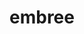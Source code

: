 ---
title: "embree"
layout: cache
categories: [package, develop]
meta: {"versions": ["3.13.1"], "compilers": ["gcc@=11.1.0"], "oss": ["ubuntu20.04"], "platforms": ["linux"], "targets": ["x86_64_v3"], "stacks": ["data-vis-sdk", "e4s", "root"], "num_specs": 67, "num_specs_by_stack": {"root": 67, "e4s": 37, "data-vis-sdk": 30}}
spec_details: [{"hash": "n7ta2ky5ku7latbeomtbxif3tajffphn", "compiler": "gcc@=11.1.0", "versions": ["3.13.1"], "os": "ubuntu20.04", "platform": "linux", "target": "x86_64_v3", "variants": ["build_system=cmake", "build_type=Release", "generator=make", "~ipo", "+ispc"], "stacks": ["root", "e4s"], "size": "-", "tarball": "https://binaries.spack.io/develop/build_cache/linux-ubuntu20.04-x86_64_v3/gcc-11.1.0/embree-3.13.1/linux-ubuntu20.04-x86_64_v3-gcc-11.1.0-embree-3.13.1-n7ta2ky5ku7latbeomtbxif3tajffphn.spack"}, {"hash": "5x5bfqvgfxi47q6obuutkxff6esbx72k", "compiler": "gcc@=11.1.0", "versions": ["3.13.1"], "os": "ubuntu20.04", "platform": "linux", "target": "x86_64_v3", "variants": ["build_system=cmake", "build_type=Release", "generator=make", "~ipo", "+ispc"], "stacks": ["root", "e4s"], "size": "-", "tarball": "https://binaries.spack.io/develop/build_cache/linux-ubuntu20.04-x86_64_v3/gcc-11.1.0/embree-3.13.1/linux-ubuntu20.04-x86_64_v3-gcc-11.1.0-embree-3.13.1-5x5bfqvgfxi47q6obuutkxff6esbx72k.spack"}, {"hash": "m6pskart63wbtrtu4ymmpyx4akoe7kil", "compiler": "gcc@=11.1.0", "versions": ["3.13.1"], "os": "ubuntu20.04", "platform": "linux", "target": "x86_64_v3", "variants": ["build_system=cmake", "build_type=Release", "generator=make", "~ipo", "+ispc"], "stacks": ["root", "e4s"], "size": "-", "tarball": "https://binaries.spack.io/develop/build_cache/linux-ubuntu20.04-x86_64_v3/gcc-11.1.0/embree-3.13.1/linux-ubuntu20.04-x86_64_v3-gcc-11.1.0-embree-3.13.1-m6pskart63wbtrtu4ymmpyx4akoe7kil.spack"}, {"hash": "mottkvd2drxycsalxe7nawxuflswf2jf", "compiler": "gcc@=11.1.0", "versions": ["3.13.1"], "os": "ubuntu20.04", "platform": "linux", "target": "x86_64_v3", "variants": ["build_system=cmake", "build_type=Release", "generator=make", "~ipo", "+ispc"], "stacks": ["data-vis-sdk", "root"], "size": "-", "tarball": "https://binaries.spack.io/develop/build_cache/linux-ubuntu20.04-x86_64_v3/gcc-11.1.0/embree-3.13.1/linux-ubuntu20.04-x86_64_v3-gcc-11.1.0-embree-3.13.1-mottkvd2drxycsalxe7nawxuflswf2jf.spack"}, {"hash": "ttnmmxs7dw2tm4u5cwf4h6jssufvgcys", "compiler": "gcc@=11.1.0", "versions": ["3.13.1"], "os": "ubuntu20.04", "platform": "linux", "target": "x86_64_v3", "variants": ["build_system=cmake", "build_type=Release", "generator=make", "~ipo", "+ispc"], "stacks": ["root", "e4s"], "size": "-", "tarball": "https://binaries.spack.io/develop/build_cache/linux-ubuntu20.04-x86_64_v3/gcc-11.1.0/embree-3.13.1/linux-ubuntu20.04-x86_64_v3-gcc-11.1.0-embree-3.13.1-ttnmmxs7dw2tm4u5cwf4h6jssufvgcys.spack"}, {"hash": "7imwy53sptk64lfrs2qwia54yodni3fs", "compiler": "gcc@=11.1.0", "versions": ["3.13.1"], "os": "ubuntu20.04", "platform": "linux", "target": "x86_64_v3", "variants": ["build_system=cmake", "build_type=Release", "generator=make", "~ipo", "+ispc"], "stacks": ["data-vis-sdk", "root"], "size": "-", "tarball": "https://binaries.spack.io/develop/build_cache/linux-ubuntu20.04-x86_64_v3/gcc-11.1.0/embree-3.13.1/linux-ubuntu20.04-x86_64_v3-gcc-11.1.0-embree-3.13.1-7imwy53sptk64lfrs2qwia54yodni3fs.spack"}, {"hash": "blc3oeldtor5jhtgyzdulvosxup6muad", "compiler": "gcc@=11.1.0", "versions": ["3.13.1"], "os": "ubuntu20.04", "platform": "linux", "target": "x86_64_v3", "variants": ["build_system=cmake", "build_type=Release", "generator=make", "~ipo", "+ispc"], "stacks": ["data-vis-sdk", "root"], "size": "-", "tarball": "https://binaries.spack.io/develop/build_cache/linux-ubuntu20.04-x86_64_v3/gcc-11.1.0/embree-3.13.1/linux-ubuntu20.04-x86_64_v3-gcc-11.1.0-embree-3.13.1-blc3oeldtor5jhtgyzdulvosxup6muad.spack"}, {"hash": "5lpw2s4wuf36h4i44fn2nmzykk4dxxhr", "compiler": "gcc@=11.1.0", "versions": ["3.13.1"], "os": "ubuntu20.04", "platform": "linux", "target": "x86_64_v3", "variants": ["build_system=cmake", "build_type=Release", "generator=make", "~ipo", "+ispc"], "stacks": ["data-vis-sdk", "root"], "size": "-", "tarball": "https://binaries.spack.io/develop/build_cache/linux-ubuntu20.04-x86_64_v3/gcc-11.1.0/embree-3.13.1/linux-ubuntu20.04-x86_64_v3-gcc-11.1.0-embree-3.13.1-5lpw2s4wuf36h4i44fn2nmzykk4dxxhr.spack"}, {"hash": "rnxv4y5izkbt57ojoelo7duxl7g537yw", "compiler": "gcc@=11.1.0", "versions": ["3.13.1"], "os": "ubuntu20.04", "platform": "linux", "target": "x86_64_v3", "variants": ["build_system=cmake", "build_type=Release", "generator=make", "~ipo", "+ispc"], "stacks": ["root", "e4s"], "size": "-", "tarball": "https://binaries.spack.io/develop/build_cache/linux-ubuntu20.04-x86_64_v3/gcc-11.1.0/embree-3.13.1/linux-ubuntu20.04-x86_64_v3-gcc-11.1.0-embree-3.13.1-rnxv4y5izkbt57ojoelo7duxl7g537yw.spack"}, {"hash": "zqzqkjlnebmuc4kyk4vuuqp4xrs5m6gj", "compiler": "gcc@=11.1.0", "versions": ["3.13.1"], "os": "ubuntu20.04", "platform": "linux", "target": "x86_64_v3", "variants": ["build_system=cmake", "build_type=Release", "generator=make", "~ipo", "+ispc"], "stacks": ["data-vis-sdk", "root"], "size": "-", "tarball": "https://binaries.spack.io/develop/build_cache/linux-ubuntu20.04-x86_64_v3/gcc-11.1.0/embree-3.13.1/linux-ubuntu20.04-x86_64_v3-gcc-11.1.0-embree-3.13.1-zqzqkjlnebmuc4kyk4vuuqp4xrs5m6gj.spack"}, {"hash": "4txyde3kqwdobyzqvmn35kbhugchweba", "compiler": "gcc@=11.1.0", "versions": ["3.13.1"], "os": "ubuntu20.04", "platform": "linux", "target": "x86_64_v3", "variants": ["build_system=cmake", "build_type=Release", "generator=make", "~ipo", "+ispc"], "stacks": ["data-vis-sdk", "root"], "size": "-", "tarball": "https://binaries.spack.io/develop/build_cache/linux-ubuntu20.04-x86_64_v3/gcc-11.1.0/embree-3.13.1/linux-ubuntu20.04-x86_64_v3-gcc-11.1.0-embree-3.13.1-4txyde3kqwdobyzqvmn35kbhugchweba.spack"}, {"hash": "ddj7p5r22mlhevuuusmbrdbgtnj7ie7x", "compiler": "gcc@=11.1.0", "versions": ["3.13.1"], "os": "ubuntu20.04", "platform": "linux", "target": "x86_64_v3", "variants": ["build_system=cmake", "build_type=Release", "generator=make", "~ipo", "+ispc"], "stacks": ["root", "e4s"], "size": "-", "tarball": "https://binaries.spack.io/develop/build_cache/linux-ubuntu20.04-x86_64_v3/gcc-11.1.0/embree-3.13.1/linux-ubuntu20.04-x86_64_v3-gcc-11.1.0-embree-3.13.1-ddj7p5r22mlhevuuusmbrdbgtnj7ie7x.spack"}, {"hash": "qxhlp4vb3qmt4rhsbteo7ysr6b3x3e7v", "compiler": "gcc@=11.1.0", "versions": ["3.13.1"], "os": "ubuntu20.04", "platform": "linux", "target": "x86_64_v3", "variants": ["build_system=cmake", "build_type=Release", "generator=make", "~ipo", "+ispc"], "stacks": ["root", "e4s"], "size": "-", "tarball": "https://binaries.spack.io/develop/build_cache/linux-ubuntu20.04-x86_64_v3/gcc-11.1.0/embree-3.13.1/linux-ubuntu20.04-x86_64_v3-gcc-11.1.0-embree-3.13.1-qxhlp4vb3qmt4rhsbteo7ysr6b3x3e7v.spack"}, {"hash": "qnqlpx7uj2wtm6smkpvwa5vs57m6yofk", "compiler": "gcc@=11.1.0", "versions": ["3.13.1"], "os": "ubuntu20.04", "platform": "linux", "target": "x86_64_v3", "variants": ["build_system=cmake", "build_type=Release", "generator=make", "~ipo", "+ispc"], "stacks": ["data-vis-sdk", "root"], "size": "-", "tarball": "https://binaries.spack.io/develop/build_cache/linux-ubuntu20.04-x86_64_v3/gcc-11.1.0/embree-3.13.1/linux-ubuntu20.04-x86_64_v3-gcc-11.1.0-embree-3.13.1-qnqlpx7uj2wtm6smkpvwa5vs57m6yofk.spack"}, {"hash": "xva523wap2i5vuiohpx6k7vlrfrvvhd3", "compiler": "gcc@=11.1.0", "versions": ["3.13.1"], "os": "ubuntu20.04", "platform": "linux", "target": "x86_64_v3", "variants": ["build_system=cmake", "build_type=Release", "generator=make", "~ipo", "+ispc"], "stacks": ["root", "e4s"], "size": "-", "tarball": "https://binaries.spack.io/develop/build_cache/linux-ubuntu20.04-x86_64_v3/gcc-11.1.0/embree-3.13.1/linux-ubuntu20.04-x86_64_v3-gcc-11.1.0-embree-3.13.1-xva523wap2i5vuiohpx6k7vlrfrvvhd3.spack"}, {"hash": "2t3bnmukih5hzzxjnjgvtvawfggqqsu7", "compiler": "gcc@=11.1.0", "versions": ["3.13.1"], "os": "ubuntu20.04", "platform": "linux", "target": "x86_64_v3", "variants": ["build_system=cmake", "build_type=Release", "generator=make", "~ipo", "+ispc"], "stacks": ["root", "e4s"], "size": "-", "tarball": "https://binaries.spack.io/develop/build_cache/linux-ubuntu20.04-x86_64_v3/gcc-11.1.0/embree-3.13.1/linux-ubuntu20.04-x86_64_v3-gcc-11.1.0-embree-3.13.1-2t3bnmukih5hzzxjnjgvtvawfggqqsu7.spack"}, {"hash": "r2cfqrwzxlswwy2x5m6nlg22dx2hh6wy", "compiler": "gcc@=11.1.0", "versions": ["3.13.1"], "os": "ubuntu20.04", "platform": "linux", "target": "x86_64_v3", "variants": ["build_system=cmake", "build_type=Release", "generator=make", "~ipo", "+ispc"], "stacks": ["data-vis-sdk", "root"], "size": "-", "tarball": "https://binaries.spack.io/develop/build_cache/linux-ubuntu20.04-x86_64_v3/gcc-11.1.0/embree-3.13.1/linux-ubuntu20.04-x86_64_v3-gcc-11.1.0-embree-3.13.1-r2cfqrwzxlswwy2x5m6nlg22dx2hh6wy.spack"}, {"hash": "uwrvpauq4pkdu7giieoz62edqewkz3p2", "compiler": "gcc@=11.1.0", "versions": ["3.13.1"], "os": "ubuntu20.04", "platform": "linux", "target": "x86_64_v3", "variants": ["build_system=cmake", "build_type=Release", "generator=make", "~ipo", "+ispc"], "stacks": ["root", "e4s"], "size": "-", "tarball": "https://binaries.spack.io/develop/build_cache/linux-ubuntu20.04-x86_64_v3/gcc-11.1.0/embree-3.13.1/linux-ubuntu20.04-x86_64_v3-gcc-11.1.0-embree-3.13.1-uwrvpauq4pkdu7giieoz62edqewkz3p2.spack"}, {"hash": "ov55uhoapwl5fxobpz66uptba3ibeaad", "compiler": "gcc@=11.1.0", "versions": ["3.13.1"], "os": "ubuntu20.04", "platform": "linux", "target": "x86_64_v3", "variants": ["build_system=cmake", "build_type=Release", "generator=make", "~ipo", "+ispc"], "stacks": ["data-vis-sdk", "root"], "size": "-", "tarball": "https://binaries.spack.io/develop/build_cache/linux-ubuntu20.04-x86_64_v3/gcc-11.1.0/embree-3.13.1/linux-ubuntu20.04-x86_64_v3-gcc-11.1.0-embree-3.13.1-ov55uhoapwl5fxobpz66uptba3ibeaad.spack"}, {"hash": "of72eylubd6e3utbc5coq3akmky5ep53", "compiler": "gcc@=11.1.0", "versions": ["3.13.1"], "os": "ubuntu20.04", "platform": "linux", "target": "x86_64_v3", "variants": ["build_system=cmake", "build_type=Release", "generator=make", "~ipo", "+ispc"], "stacks": ["data-vis-sdk", "root"], "size": "-", "tarball": "https://binaries.spack.io/develop/build_cache/linux-ubuntu20.04-x86_64_v3/gcc-11.1.0/embree-3.13.1/linux-ubuntu20.04-x86_64_v3-gcc-11.1.0-embree-3.13.1-of72eylubd6e3utbc5coq3akmky5ep53.spack"}, {"hash": "s3az4wfduzi7wgjyzj32x6yuahfspuu5", "compiler": "gcc@=11.1.0", "versions": ["3.13.1"], "os": "ubuntu20.04", "platform": "linux", "target": "x86_64_v3", "variants": ["build_system=cmake", "build_type=Release", "generator=make", "~ipo", "+ispc"], "stacks": ["data-vis-sdk", "root"], "size": "-", "tarball": "https://binaries.spack.io/develop/build_cache/linux-ubuntu20.04-x86_64_v3/gcc-11.1.0/embree-3.13.1/linux-ubuntu20.04-x86_64_v3-gcc-11.1.0-embree-3.13.1-s3az4wfduzi7wgjyzj32x6yuahfspuu5.spack"}, {"hash": "pk6lgcovq6x52v75btmcfdymqixdodff", "compiler": "gcc@=11.1.0", "versions": ["3.13.1"], "os": "ubuntu20.04", "platform": "linux", "target": "x86_64_v3", "variants": ["build_system=cmake", "build_type=Release", "generator=make", "~ipo", "+ispc"], "stacks": ["data-vis-sdk", "root"], "size": "-", "tarball": "https://binaries.spack.io/develop/build_cache/linux-ubuntu20.04-x86_64_v3/gcc-11.1.0/embree-3.13.1/linux-ubuntu20.04-x86_64_v3-gcc-11.1.0-embree-3.13.1-pk6lgcovq6x52v75btmcfdymqixdodff.spack"}, {"hash": "255f6ws4xx5txhienpquhc74sae6kehz", "compiler": "gcc@=11.1.0", "versions": ["3.13.1"], "os": "ubuntu20.04", "platform": "linux", "target": "x86_64_v3", "variants": ["build_system=cmake", "build_type=Release", "generator=make", "~ipo", "+ispc"], "stacks": ["data-vis-sdk", "root"], "size": "-", "tarball": "https://binaries.spack.io/develop/build_cache/linux-ubuntu20.04-x86_64_v3/gcc-11.1.0/embree-3.13.1/linux-ubuntu20.04-x86_64_v3-gcc-11.1.0-embree-3.13.1-255f6ws4xx5txhienpquhc74sae6kehz.spack"}, {"hash": "4fiz2xknhc7jdmb22di2z6exk5xbcjfo", "compiler": "gcc@=11.1.0", "versions": ["3.13.1"], "os": "ubuntu20.04", "platform": "linux", "target": "x86_64_v3", "variants": ["build_system=cmake", "build_type=Release", "generator=make", "~ipo", "+ispc"], "stacks": ["root", "e4s"], "size": "-", "tarball": "https://binaries.spack.io/develop/build_cache/linux-ubuntu20.04-x86_64_v3/gcc-11.1.0/embree-3.13.1/linux-ubuntu20.04-x86_64_v3-gcc-11.1.0-embree-3.13.1-4fiz2xknhc7jdmb22di2z6exk5xbcjfo.spack"}, {"hash": "h4emb4qwvbrzihjzernndoprscyhcqq3", "compiler": "gcc@=11.1.0", "versions": ["3.13.1"], "os": "ubuntu20.04", "platform": "linux", "target": "x86_64_v3", "variants": ["build_system=cmake", "build_type=Release", "generator=make", "~ipo", "+ispc"], "stacks": ["data-vis-sdk", "root"], "size": "-", "tarball": "https://binaries.spack.io/develop/build_cache/linux-ubuntu20.04-x86_64_v3/gcc-11.1.0/embree-3.13.1/linux-ubuntu20.04-x86_64_v3-gcc-11.1.0-embree-3.13.1-h4emb4qwvbrzihjzernndoprscyhcqq3.spack"}, {"hash": "wl6xyfawe7pjbdvinzyj66ogt5xfim5y", "compiler": "gcc@=11.1.0", "versions": ["3.13.1"], "os": "ubuntu20.04", "platform": "linux", "target": "x86_64_v3", "variants": ["build_system=cmake", "build_type=Release", "generator=make", "~ipo", "+ispc"], "stacks": ["root", "e4s"], "size": "-", "tarball": "https://binaries.spack.io/develop/build_cache/linux-ubuntu20.04-x86_64_v3/gcc-11.1.0/embree-3.13.1/linux-ubuntu20.04-x86_64_v3-gcc-11.1.0-embree-3.13.1-wl6xyfawe7pjbdvinzyj66ogt5xfim5y.spack"}, {"hash": "54koeadcjyt7ygbeiq6s32ktxukt7ivx", "compiler": "gcc@=11.1.0", "versions": ["3.13.1"], "os": "ubuntu20.04", "platform": "linux", "target": "x86_64_v3", "variants": ["build_system=cmake", "build_type=Release", "generator=make", "~ipo", "+ispc"], "stacks": ["root", "e4s"], "size": "-", "tarball": "https://binaries.spack.io/develop/build_cache/linux-ubuntu20.04-x86_64_v3/gcc-11.1.0/embree-3.13.1/linux-ubuntu20.04-x86_64_v3-gcc-11.1.0-embree-3.13.1-54koeadcjyt7ygbeiq6s32ktxukt7ivx.spack"}, {"hash": "x7gifqblplwwu7staojrucnte2svexj2", "compiler": "gcc@=11.1.0", "versions": ["3.13.1"], "os": "ubuntu20.04", "platform": "linux", "target": "x86_64_v3", "variants": ["build_system=cmake", "build_type=Release", "generator=make", "~ipo", "+ispc"], "stacks": ["root", "e4s"], "size": "-", "tarball": "https://binaries.spack.io/develop/build_cache/linux-ubuntu20.04-x86_64_v3/gcc-11.1.0/embree-3.13.1/linux-ubuntu20.04-x86_64_v3-gcc-11.1.0-embree-3.13.1-x7gifqblplwwu7staojrucnte2svexj2.spack"}, {"hash": "brwv2ktf55m3fsnawyeqkwfgmhtplqnw", "compiler": "gcc@=11.1.0", "versions": ["3.13.1"], "os": "ubuntu20.04", "platform": "linux", "target": "x86_64_v3", "variants": ["build_system=cmake", "build_type=Release", "generator=make", "~ipo", "+ispc"], "stacks": ["data-vis-sdk", "root"], "size": "-", "tarball": "https://binaries.spack.io/develop/build_cache/linux-ubuntu20.04-x86_64_v3/gcc-11.1.0/embree-3.13.1/linux-ubuntu20.04-x86_64_v3-gcc-11.1.0-embree-3.13.1-brwv2ktf55m3fsnawyeqkwfgmhtplqnw.spack"}, {"hash": "pj55xsf5gh77tiw6tvixpulkcpnv6dbs", "compiler": "gcc@=11.1.0", "versions": ["3.13.1"], "os": "ubuntu20.04", "platform": "linux", "target": "x86_64_v3", "variants": ["build_system=cmake", "build_type=Release", "generator=make", "~ipo", "+ispc"], "stacks": ["root", "e4s"], "size": "-", "tarball": "https://binaries.spack.io/develop/build_cache/linux-ubuntu20.04-x86_64_v3/gcc-11.1.0/embree-3.13.1/linux-ubuntu20.04-x86_64_v3-gcc-11.1.0-embree-3.13.1-pj55xsf5gh77tiw6tvixpulkcpnv6dbs.spack"}, {"hash": "o63m6vxvpnavmmxc5l4owjq2xnz4pyuy", "compiler": "gcc@=11.1.0", "versions": ["3.13.1"], "os": "ubuntu20.04", "platform": "linux", "target": "x86_64_v3", "variants": ["build_system=cmake", "build_type=Release", "generator=make", "~ipo", "+ispc"], "stacks": ["root", "e4s"], "size": "-", "tarball": "https://binaries.spack.io/develop/build_cache/linux-ubuntu20.04-x86_64_v3/gcc-11.1.0/embree-3.13.1/linux-ubuntu20.04-x86_64_v3-gcc-11.1.0-embree-3.13.1-o63m6vxvpnavmmxc5l4owjq2xnz4pyuy.spack"}, {"hash": "lzppv4a2at7d2y7dlrvmfiizmnblzxug", "compiler": "gcc@=11.1.0", "versions": ["3.13.1"], "os": "ubuntu20.04", "platform": "linux", "target": "x86_64_v3", "variants": ["build_system=cmake", "build_type=Release", "generator=make", "~ipo", "+ispc"], "stacks": ["data-vis-sdk", "root"], "size": "-", "tarball": "https://binaries.spack.io/develop/build_cache/linux-ubuntu20.04-x86_64_v3/gcc-11.1.0/embree-3.13.1/linux-ubuntu20.04-x86_64_v3-gcc-11.1.0-embree-3.13.1-lzppv4a2at7d2y7dlrvmfiizmnblzxug.spack"}, {"hash": "3tbaxojjfcrqyn36gesxg5d4nzjfsn32", "compiler": "gcc@=11.1.0", "versions": ["3.13.1"], "os": "ubuntu20.04", "platform": "linux", "target": "x86_64_v3", "variants": ["build_system=cmake", "build_type=Release", "generator=make", "~ipo", "+ispc"], "stacks": ["root", "e4s"], "size": "-", "tarball": "https://binaries.spack.io/develop/build_cache/linux-ubuntu20.04-x86_64_v3/gcc-11.1.0/embree-3.13.1/linux-ubuntu20.04-x86_64_v3-gcc-11.1.0-embree-3.13.1-3tbaxojjfcrqyn36gesxg5d4nzjfsn32.spack"}, {"hash": "srngoxmqlqdx6b2hioq77fnphy7xtcnq", "compiler": "gcc@=11.1.0", "versions": ["3.13.1"], "os": "ubuntu20.04", "platform": "linux", "target": "x86_64_v3", "variants": ["build_system=cmake", "build_type=Release", "generator=make", "~ipo", "+ispc"], "stacks": ["root", "e4s"], "size": "-", "tarball": "https://binaries.spack.io/develop/build_cache/linux-ubuntu20.04-x86_64_v3/gcc-11.1.0/embree-3.13.1/linux-ubuntu20.04-x86_64_v3-gcc-11.1.0-embree-3.13.1-srngoxmqlqdx6b2hioq77fnphy7xtcnq.spack"}, {"hash": "4alm4zn763bbaxytnocuq3afdxetfv3u", "compiler": "gcc@=11.1.0", "versions": ["3.13.1"], "os": "ubuntu20.04", "platform": "linux", "target": "x86_64_v3", "variants": ["build_system=cmake", "build_type=Release", "generator=make", "~ipo", "+ispc"], "stacks": ["data-vis-sdk", "root"], "size": "-", "tarball": "https://binaries.spack.io/develop/build_cache/linux-ubuntu20.04-x86_64_v3/gcc-11.1.0/embree-3.13.1/linux-ubuntu20.04-x86_64_v3-gcc-11.1.0-embree-3.13.1-4alm4zn763bbaxytnocuq3afdxetfv3u.spack"}, {"hash": "tupbbnupvurrwa6qka2pax53br22bkkg", "compiler": "gcc@=11.1.0", "versions": ["3.13.1"], "os": "ubuntu20.04", "platform": "linux", "target": "x86_64_v3", "variants": ["build_system=cmake", "build_type=Release", "generator=make", "~ipo", "+ispc"], "stacks": ["data-vis-sdk", "root"], "size": "-", "tarball": "https://binaries.spack.io/develop/build_cache/linux-ubuntu20.04-x86_64_v3/gcc-11.1.0/embree-3.13.1/linux-ubuntu20.04-x86_64_v3-gcc-11.1.0-embree-3.13.1-tupbbnupvurrwa6qka2pax53br22bkkg.spack"}, {"hash": "qf3yi7evqhuldf6ff6oakjebycpsmicv", "compiler": "gcc@=11.1.0", "versions": ["3.13.1"], "os": "ubuntu20.04", "platform": "linux", "target": "x86_64_v3", "variants": ["build_system=cmake", "build_type=Release", "generator=make", "~ipo", "+ispc"], "stacks": ["root", "e4s"], "size": "-", "tarball": "https://binaries.spack.io/develop/build_cache/linux-ubuntu20.04-x86_64_v3/gcc-11.1.0/embree-3.13.1/linux-ubuntu20.04-x86_64_v3-gcc-11.1.0-embree-3.13.1-qf3yi7evqhuldf6ff6oakjebycpsmicv.spack"}, {"hash": "sghost5oessxqpa3w7sgj2pdcqkgcryi", "compiler": "gcc@=11.1.0", "versions": ["3.13.1"], "os": "ubuntu20.04", "platform": "linux", "target": "x86_64_v3", "variants": ["build_system=cmake", "build_type=Release", "generator=make", "~ipo", "+ispc"], "stacks": ["data-vis-sdk", "root"], "size": "-", "tarball": "https://binaries.spack.io/develop/build_cache/linux-ubuntu20.04-x86_64_v3/gcc-11.1.0/embree-3.13.1/linux-ubuntu20.04-x86_64_v3-gcc-11.1.0-embree-3.13.1-sghost5oessxqpa3w7sgj2pdcqkgcryi.spack"}, {"hash": "pyocp5xahvpz3jjqbdivzn7xdqw4viqu", "compiler": "gcc@=11.1.0", "versions": ["3.13.1"], "os": "ubuntu20.04", "platform": "linux", "target": "x86_64_v3", "variants": ["build_system=cmake", "build_type=Release", "generator=make", "~ipo", "+ispc"], "stacks": ["root", "e4s"], "size": "-", "tarball": "https://binaries.spack.io/develop/build_cache/linux-ubuntu20.04-x86_64_v3/gcc-11.1.0/embree-3.13.1/linux-ubuntu20.04-x86_64_v3-gcc-11.1.0-embree-3.13.1-pyocp5xahvpz3jjqbdivzn7xdqw4viqu.spack"}, {"hash": "j52q736ry42bfr5spyj2k47xwvpcgd2s", "compiler": "gcc@=11.1.0", "versions": ["3.13.1"], "os": "ubuntu20.04", "platform": "linux", "target": "x86_64_v3", "variants": ["build_system=cmake", "build_type=Release", "generator=make", "~ipo", "+ispc"], "stacks": ["root", "e4s"], "size": "-", "tarball": "https://binaries.spack.io/develop/build_cache/linux-ubuntu20.04-x86_64_v3/gcc-11.1.0/embree-3.13.1/linux-ubuntu20.04-x86_64_v3-gcc-11.1.0-embree-3.13.1-j52q736ry42bfr5spyj2k47xwvpcgd2s.spack"}, {"hash": "vvlvsa6l7kruubib7wafeh64iff3ifx5", "compiler": "gcc@=11.1.0", "versions": ["3.13.1"], "os": "ubuntu20.04", "platform": "linux", "target": "x86_64_v3", "variants": ["build_system=cmake", "build_type=Release", "generator=make", "~ipo", "+ispc"], "stacks": ["root", "e4s"], "size": "-", "tarball": "https://binaries.spack.io/develop/build_cache/linux-ubuntu20.04-x86_64_v3/gcc-11.1.0/embree-3.13.1/linux-ubuntu20.04-x86_64_v3-gcc-11.1.0-embree-3.13.1-vvlvsa6l7kruubib7wafeh64iff3ifx5.spack"}, {"hash": "j6pnq4d2qyhfwjsztm6u7soks7e244xd", "compiler": "gcc@=11.1.0", "versions": ["3.13.1"], "os": "ubuntu20.04", "platform": "linux", "target": "x86_64_v3", "variants": ["build_system=cmake", "build_type=Release", "generator=make", "~ipo", "+ispc"], "stacks": ["root", "e4s"], "size": "-", "tarball": "https://binaries.spack.io/develop/build_cache/linux-ubuntu20.04-x86_64_v3/gcc-11.1.0/embree-3.13.1/linux-ubuntu20.04-x86_64_v3-gcc-11.1.0-embree-3.13.1-j6pnq4d2qyhfwjsztm6u7soks7e244xd.spack"}, {"hash": "3tzkn5q76jymt2f4odqfaszyb55xidbx", "compiler": "gcc@=11.1.0", "versions": ["3.13.1"], "os": "ubuntu20.04", "platform": "linux", "target": "x86_64_v3", "variants": ["build_system=cmake", "build_type=Release", "generator=make", "~ipo", "+ispc"], "stacks": ["root", "e4s"], "size": "-", "tarball": "https://binaries.spack.io/develop/build_cache/linux-ubuntu20.04-x86_64_v3/gcc-11.1.0/embree-3.13.1/linux-ubuntu20.04-x86_64_v3-gcc-11.1.0-embree-3.13.1-3tzkn5q76jymt2f4odqfaszyb55xidbx.spack"}, {"hash": "7e3khzajq5ibif65yypj6vkme2yljmd6", "compiler": "gcc@=11.1.0", "versions": ["3.13.1"], "os": "ubuntu20.04", "platform": "linux", "target": "x86_64_v3", "variants": ["build_system=cmake", "build_type=Release", "generator=make", "~ipo", "+ispc"], "stacks": ["root", "e4s"], "size": "-", "tarball": "https://binaries.spack.io/develop/build_cache/linux-ubuntu20.04-x86_64_v3/gcc-11.1.0/embree-3.13.1/linux-ubuntu20.04-x86_64_v3-gcc-11.1.0-embree-3.13.1-7e3khzajq5ibif65yypj6vkme2yljmd6.spack"}, {"hash": "wtqkeg3cnoi5l6pnhxztgos64ukdnezl", "compiler": "gcc@=11.1.0", "versions": ["3.13.1"], "os": "ubuntu20.04", "platform": "linux", "target": "x86_64_v3", "variants": ["build_system=cmake", "build_type=Release", "generator=make", "~ipo", "+ispc"], "stacks": ["root", "e4s"], "size": "-", "tarball": "https://binaries.spack.io/develop/build_cache/linux-ubuntu20.04-x86_64_v3/gcc-11.1.0/embree-3.13.1/linux-ubuntu20.04-x86_64_v3-gcc-11.1.0-embree-3.13.1-wtqkeg3cnoi5l6pnhxztgos64ukdnezl.spack"}, {"hash": "teiz27dn4ot4zrtibz3mtyslxyqtymyq", "compiler": "gcc@=11.1.0", "versions": ["3.13.1"], "os": "ubuntu20.04", "platform": "linux", "target": "x86_64_v3", "variants": ["build_system=cmake", "build_type=Release", "generator=make", "~ipo", "+ispc"], "stacks": ["data-vis-sdk", "root"], "size": "-", "tarball": "https://binaries.spack.io/develop/build_cache/linux-ubuntu20.04-x86_64_v3/gcc-11.1.0/embree-3.13.1/linux-ubuntu20.04-x86_64_v3-gcc-11.1.0-embree-3.13.1-teiz27dn4ot4zrtibz3mtyslxyqtymyq.spack"}, {"hash": "ydtv2vs7ju2gjx42pwlte6hynyxzqw7e", "compiler": "gcc@=11.1.0", "versions": ["3.13.1"], "os": "ubuntu20.04", "platform": "linux", "target": "x86_64_v3", "variants": ["build_system=cmake", "build_type=Release", "generator=make", "~ipo", "+ispc"], "stacks": ["data-vis-sdk", "root"], "size": "-", "tarball": "https://binaries.spack.io/develop/build_cache/linux-ubuntu20.04-x86_64_v3/gcc-11.1.0/embree-3.13.1/linux-ubuntu20.04-x86_64_v3-gcc-11.1.0-embree-3.13.1-ydtv2vs7ju2gjx42pwlte6hynyxzqw7e.spack"}, {"hash": "iihgutn2xu7ihvzkxchbg6rva24i6fsw", "compiler": "gcc@=11.1.0", "versions": ["3.13.1"], "os": "ubuntu20.04", "platform": "linux", "target": "x86_64_v3", "variants": ["build_system=cmake", "build_type=Release", "generator=make", "~ipo", "+ispc"], "stacks": ["root", "e4s"], "size": "-", "tarball": "https://binaries.spack.io/develop/build_cache/linux-ubuntu20.04-x86_64_v3/gcc-11.1.0/embree-3.13.1/linux-ubuntu20.04-x86_64_v3-gcc-11.1.0-embree-3.13.1-iihgutn2xu7ihvzkxchbg6rva24i6fsw.spack"}, {"hash": "5dseq5fea5tsyv7llttr5bp3hjzzdfu3", "compiler": "gcc@=11.1.0", "versions": ["3.13.1"], "os": "ubuntu20.04", "platform": "linux", "target": "x86_64_v3", "variants": ["build_system=cmake", "build_type=Release", "generator=make", "~ipo", "+ispc"], "stacks": ["root", "e4s"], "size": "-", "tarball": "https://binaries.spack.io/develop/build_cache/linux-ubuntu20.04-x86_64_v3/gcc-11.1.0/embree-3.13.1/linux-ubuntu20.04-x86_64_v3-gcc-11.1.0-embree-3.13.1-5dseq5fea5tsyv7llttr5bp3hjzzdfu3.spack"}, {"hash": "z6wllt2nxxjclljxv323vicwpu5wmq3a", "compiler": "gcc@=11.1.0", "versions": ["3.13.1"], "os": "ubuntu20.04", "platform": "linux", "target": "x86_64_v3", "variants": ["build_system=cmake", "build_type=Release", "generator=make", "~ipo", "+ispc"], "stacks": ["data-vis-sdk", "root"], "size": "-", "tarball": "https://binaries.spack.io/develop/build_cache/linux-ubuntu20.04-x86_64_v3/gcc-11.1.0/embree-3.13.1/linux-ubuntu20.04-x86_64_v3-gcc-11.1.0-embree-3.13.1-z6wllt2nxxjclljxv323vicwpu5wmq3a.spack"}, {"hash": "dfzzhd7s5pddwj7mmatzlsp6n6cggayo", "compiler": "gcc@=11.1.0", "versions": ["3.13.1"], "os": "ubuntu20.04", "platform": "linux", "target": "x86_64_v3", "variants": ["build_system=cmake", "build_type=Release", "generator=make", "~ipo", "+ispc"], "stacks": ["root", "e4s"], "size": "-", "tarball": "https://binaries.spack.io/develop/build_cache/linux-ubuntu20.04-x86_64_v3/gcc-11.1.0/embree-3.13.1/linux-ubuntu20.04-x86_64_v3-gcc-11.1.0-embree-3.13.1-dfzzhd7s5pddwj7mmatzlsp6n6cggayo.spack"}, {"hash": "xpzizyduyl3oz6ntrnoc3f3li4lksh6w", "compiler": "gcc@=11.1.0", "versions": ["3.13.1"], "os": "ubuntu20.04", "platform": "linux", "target": "x86_64_v3", "variants": ["build_system=cmake", "build_type=Release", "generator=make", "~ipo", "+ispc"], "stacks": ["data-vis-sdk", "root"], "size": "-", "tarball": "https://binaries.spack.io/develop/build_cache/linux-ubuntu20.04-x86_64_v3/gcc-11.1.0/embree-3.13.1/linux-ubuntu20.04-x86_64_v3-gcc-11.1.0-embree-3.13.1-xpzizyduyl3oz6ntrnoc3f3li4lksh6w.spack"}, {"hash": "et6vnfq7uc4tbiwyhzcszwq5lybwhsaj", "compiler": "gcc@=11.1.0", "versions": ["3.13.1"], "os": "ubuntu20.04", "platform": "linux", "target": "x86_64_v3", "variants": ["build_system=cmake", "build_type=Release", "generator=make", "~ipo", "+ispc"], "stacks": ["data-vis-sdk", "root"], "size": "-", "tarball": "https://binaries.spack.io/develop/build_cache/linux-ubuntu20.04-x86_64_v3/gcc-11.1.0/embree-3.13.1/linux-ubuntu20.04-x86_64_v3-gcc-11.1.0-embree-3.13.1-et6vnfq7uc4tbiwyhzcszwq5lybwhsaj.spack"}, {"hash": "7cgcbvknbw3uqvw2fcr34oqxwfzsmrl3", "compiler": "gcc@=11.1.0", "versions": ["3.13.1"], "os": "ubuntu20.04", "platform": "linux", "target": "x86_64_v3", "variants": ["build_system=cmake", "build_type=Release", "generator=make", "~ipo", "+ispc"], "stacks": ["data-vis-sdk", "root"], "size": "-", "tarball": "https://binaries.spack.io/develop/build_cache/linux-ubuntu20.04-x86_64_v3/gcc-11.1.0/embree-3.13.1/linux-ubuntu20.04-x86_64_v3-gcc-11.1.0-embree-3.13.1-7cgcbvknbw3uqvw2fcr34oqxwfzsmrl3.spack"}, {"hash": "tq53hcsg6mkbmam5eqxrsv3j5ih3dzv2", "compiler": "gcc@=11.1.0", "versions": ["3.13.1"], "os": "ubuntu20.04", "platform": "linux", "target": "x86_64_v3", "variants": ["build_system=cmake", "build_type=Release", "generator=make", "~ipo", "+ispc"], "stacks": ["data-vis-sdk", "root"], "size": "-", "tarball": "https://binaries.spack.io/develop/build_cache/linux-ubuntu20.04-x86_64_v3/gcc-11.1.0/embree-3.13.1/linux-ubuntu20.04-x86_64_v3-gcc-11.1.0-embree-3.13.1-tq53hcsg6mkbmam5eqxrsv3j5ih3dzv2.spack"}, {"hash": "i6mkefhjfnpnlbrtifojly2gfeqp27xt", "compiler": "gcc@=11.1.0", "versions": ["3.13.1"], "os": "ubuntu20.04", "platform": "linux", "target": "x86_64_v3", "variants": ["build_system=cmake", "build_type=Release", "generator=make", "~ipo", "+ispc"], "stacks": ["root", "e4s"], "size": "-", "tarball": "https://binaries.spack.io/develop/build_cache/linux-ubuntu20.04-x86_64_v3/gcc-11.1.0/embree-3.13.1/linux-ubuntu20.04-x86_64_v3-gcc-11.1.0-embree-3.13.1-i6mkefhjfnpnlbrtifojly2gfeqp27xt.spack"}, {"hash": "qcgxqgekufhhoyvarh6xyvmfmufd2yjs", "compiler": "gcc@=11.1.0", "versions": ["3.13.1"], "os": "ubuntu20.04", "platform": "linux", "target": "x86_64_v3", "variants": ["build_system=cmake", "build_type=Release", "generator=make", "~ipo", "+ispc"], "stacks": ["root", "e4s"], "size": "-", "tarball": "https://binaries.spack.io/develop/build_cache/linux-ubuntu20.04-x86_64_v3/gcc-11.1.0/embree-3.13.1/linux-ubuntu20.04-x86_64_v3-gcc-11.1.0-embree-3.13.1-qcgxqgekufhhoyvarh6xyvmfmufd2yjs.spack"}, {"hash": "kchjqt3btqu33h6ou4kuf2pk2ykkqy7h", "compiler": "gcc@=11.1.0", "versions": ["3.13.1"], "os": "ubuntu20.04", "platform": "linux", "target": "x86_64_v3", "variants": ["build_system=cmake", "build_type=Release", "generator=make", "~ipo", "+ispc"], "stacks": ["data-vis-sdk", "root"], "size": "-", "tarball": "https://binaries.spack.io/develop/build_cache/linux-ubuntu20.04-x86_64_v3/gcc-11.1.0/embree-3.13.1/linux-ubuntu20.04-x86_64_v3-gcc-11.1.0-embree-3.13.1-kchjqt3btqu33h6ou4kuf2pk2ykkqy7h.spack"}, {"hash": "th237tsznh36nbvfgiderzdgdwneidpn", "compiler": "gcc@=11.1.0", "versions": ["3.13.1"], "os": "ubuntu20.04", "platform": "linux", "target": "x86_64_v3", "variants": ["build_system=cmake", "build_type=Release", "generator=make", "~ipo", "+ispc"], "stacks": ["root", "e4s"], "size": "-", "tarball": "https://binaries.spack.io/develop/build_cache/linux-ubuntu20.04-x86_64_v3/gcc-11.1.0/embree-3.13.1/linux-ubuntu20.04-x86_64_v3-gcc-11.1.0-embree-3.13.1-th237tsznh36nbvfgiderzdgdwneidpn.spack"}, {"hash": "hu3ic6qcdbf3yzaqdjqs5xeqnuyhbg4w", "compiler": "gcc@=11.1.0", "versions": ["3.13.1"], "os": "ubuntu20.04", "platform": "linux", "target": "x86_64_v3", "variants": ["build_system=cmake", "build_type=Release", "generator=make", "~ipo", "+ispc"], "stacks": ["root", "e4s"], "size": "-", "tarball": "https://binaries.spack.io/develop/build_cache/linux-ubuntu20.04-x86_64_v3/gcc-11.1.0/embree-3.13.1/linux-ubuntu20.04-x86_64_v3-gcc-11.1.0-embree-3.13.1-hu3ic6qcdbf3yzaqdjqs5xeqnuyhbg4w.spack"}, {"hash": "d4tcsdmsiub25j5fgy65fhxbcjj3us5z", "compiler": "gcc@=11.1.0", "versions": ["3.13.1"], "os": "ubuntu20.04", "platform": "linux", "target": "x86_64_v3", "variants": ["build_system=cmake", "build_type=Release", "generator=make", "~ipo", "+ispc"], "stacks": ["data-vis-sdk", "root"], "size": "-", "tarball": "https://binaries.spack.io/develop/build_cache/linux-ubuntu20.04-x86_64_v3/gcc-11.1.0/embree-3.13.1/linux-ubuntu20.04-x86_64_v3-gcc-11.1.0-embree-3.13.1-d4tcsdmsiub25j5fgy65fhxbcjj3us5z.spack"}, {"hash": "kudgdzxi535fbfdeygkh6yyzenxjbnv7", "compiler": "gcc@=11.1.0", "versions": ["3.13.1"], "os": "ubuntu20.04", "platform": "linux", "target": "x86_64_v3", "variants": ["build_system=cmake", "build_type=Release", "generator=make", "~ipo", "+ispc"], "stacks": ["root", "e4s"], "size": "-", "tarball": "https://binaries.spack.io/develop/build_cache/linux-ubuntu20.04-x86_64_v3/gcc-11.1.0/embree-3.13.1/linux-ubuntu20.04-x86_64_v3-gcc-11.1.0-embree-3.13.1-kudgdzxi535fbfdeygkh6yyzenxjbnv7.spack"}, {"hash": "bcwdt3mjbqtlbwf5e356qiow2suedj3r", "compiler": "gcc@=11.1.0", "versions": ["3.13.1"], "os": "ubuntu20.04", "platform": "linux", "target": "x86_64_v3", "variants": ["build_system=cmake", "build_type=Release", "generator=make", "~ipo", "+ispc"], "stacks": ["data-vis-sdk", "root"], "size": "-", "tarball": "https://binaries.spack.io/develop/build_cache/linux-ubuntu20.04-x86_64_v3/gcc-11.1.0/embree-3.13.1/linux-ubuntu20.04-x86_64_v3-gcc-11.1.0-embree-3.13.1-bcwdt3mjbqtlbwf5e356qiow2suedj3r.spack"}, {"hash": "227hxyk5dsdqwcxyawtxqh37ghhonb6k", "compiler": "gcc@=11.1.0", "versions": ["3.13.1"], "os": "ubuntu20.04", "platform": "linux", "target": "x86_64_v3", "variants": ["build_system=cmake", "build_type=Release", "generator=make", "~ipo", "+ispc"], "stacks": ["data-vis-sdk", "root"], "size": "-", "tarball": "https://binaries.spack.io/develop/build_cache/linux-ubuntu20.04-x86_64_v3/gcc-11.1.0/embree-3.13.1/linux-ubuntu20.04-x86_64_v3-gcc-11.1.0-embree-3.13.1-227hxyk5dsdqwcxyawtxqh37ghhonb6k.spack"}, {"hash": "jodtjih7lgueyg4dehktr7b7sww66sxc", "compiler": "gcc@=11.1.0", "versions": ["3.13.1"], "os": "ubuntu20.04", "platform": "linux", "target": "x86_64_v3", "variants": ["build_system=cmake", "build_type=Release", "generator=make", "~ipo", "+ispc"], "stacks": ["root", "e4s"], "size": "-", "tarball": "https://binaries.spack.io/develop/build_cache/linux-ubuntu20.04-x86_64_v3/gcc-11.1.0/embree-3.13.1/linux-ubuntu20.04-x86_64_v3-gcc-11.1.0-embree-3.13.1-jodtjih7lgueyg4dehktr7b7sww66sxc.spack"}, {"hash": "xdtrd7i7hfrs3fygw5x2m4iqsg5xzsjh", "compiler": "gcc@=11.1.0", "versions": ["3.13.1"], "os": "ubuntu20.04", "platform": "linux", "target": "x86_64_v3", "variants": ["build_system=cmake", "build_type=Release", "generator=make", "~ipo", "+ispc"], "stacks": ["root", "e4s"], "size": "-", "tarball": "https://binaries.spack.io/develop/build_cache/linux-ubuntu20.04-x86_64_v3/gcc-11.1.0/embree-3.13.1/linux-ubuntu20.04-x86_64_v3-gcc-11.1.0-embree-3.13.1-xdtrd7i7hfrs3fygw5x2m4iqsg5xzsjh.spack"}, {"hash": "oeagteiq3hqudwszd2nyp2idvoo5ee5z", "compiler": "gcc@=11.1.0", "versions": ["3.13.1"], "os": "ubuntu20.04", "platform": "linux", "target": "x86_64_v3", "variants": ["build_system=cmake", "build_type=Release", "generator=make", "~ipo", "+ispc"], "stacks": ["root", "e4s"], "size": "-", "tarball": "https://binaries.spack.io/develop/build_cache/linux-ubuntu20.04-x86_64_v3/gcc-11.1.0/embree-3.13.1/linux-ubuntu20.04-x86_64_v3-gcc-11.1.0-embree-3.13.1-oeagteiq3hqudwszd2nyp2idvoo5ee5z.spack"}]
---